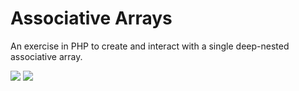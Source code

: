 # Associative Arrays
 An exercise in PHP to create and interact with a single deep-nested associative array.

<img src='./Preview/Preview1.jpg'>
<img src='./Preview/Preview2.jpg'>

